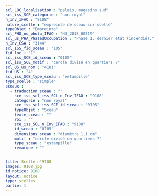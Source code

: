```yaml
---
scl_LOC_localisation : "palais, magasins sud"
scl_iss_SCE_categorie : "non royal"
n_Inv_IFAO : "9108"
nature_scelle : "empreinte de sceau sur scellé"
typeObjet : "Empreinte"
scl_PHO_no_photo_IFAO : "NU_2015_00519"
scl_us_PHA_PhasedOccupation : "Phase 1, dernier état (incendié)."
n_Inv_CSA : "3144"
scl_ISS_fid_sceau : "105"
fid_loc : "1"
scl_iss_SCE_id_sceau : "0105"
scl_iss_SCE_motif : "cercle divisé en quartiers ?"
scl_US_us_nom : "4181"
fid_US : "4"
scl_iss_SCE_type_sceau : "estampille"
type_scelle : "simple"
sceaux :
  - traduction_sceau : ""
    sce_iss_scl_iss_SCL_n_Inv_IFAO : "9108"
    categorie : "non royal"
    sce_iss_scl_iss_SCE_id_sceau : "0105"
    typeObjet : "Sceau"
    texte_sceau : ""
    roi : ""
    sce_iss_SCL_n_Inv_IFAO : "9108"
    id_sceau : "0105"
    dimensions_sceau : "diamètre 1,1 cm"
    motif : "cercle divisé en quartiers ?"
    type_sceau : "estampille"
    remarque : ""


title: Scellé n°9108
images: 9108.jpg
id_notice: 9108
layout: notice
type: scelles
partie: 1
---
```

